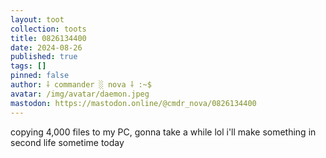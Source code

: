 ```yaml
---
layout: toot
collection: toots
title: 0826134400
date: 2024-08-26
published: true
tags: []
pinned: false
author: ⸸ commander ░ nova ⸸ :~$
avatar: /img/avatar/daemon.jpeg
mastodon: https://mastodon.online/@cmdr_nova/0826134400
---
```


copying 4,000 files to my PC, gonna take a while lol i'll make something in second life sometime today
